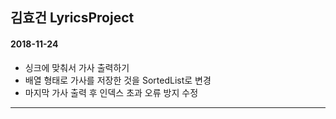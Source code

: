 ## 김효건 LyricsProject
#### 2018-11-24
 * 싱크에 맞춰서 가사 출력하기
 * 배열 형태로 가사를 저장한 것을 SortedList로 변경
 * 마지막 가사 출력 후 인덱스 초과 오류 방지 수정
-------------------------------------------------------
